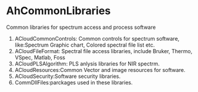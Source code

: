 # AhCommonLibraries
Common libraries for spectrum access and process software
1. ACloudCommonControls: Common controls for spectrum software, like:Spectrum Graphic chart, Colored spectral file list etc.
2. ACloudFileFormat: Spectral file access libraries, include Bruker, Thermo, VSpec, Matlab, Foss
3. ACloudPLSAlgorithm: PLS anlysis libraries for NIR spectrm.
4. ACloudResources:Common Vector and image resources for software.
5. ACloudSecurity:Software security libraries.
6. CommDllFiles:parckages used in these libraries.
